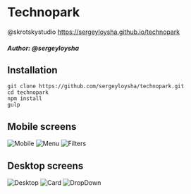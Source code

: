 # Technopark
@skrotskystudio https://sergeyloysha.github.io/technopark
##### Author: @sergeyloysha
## Installation
```
git clone https://github.com/sergeyloysha/technopark.git
cd technopark
npm install
gulp
```

## Mobile screens
![Mobile](https://raw.githubusercontent.com/sergeyloysha/technopark/master/screens/mobile.png)
![Menu](https://raw.githubusercontent.com/sergeyloysha/technopark/master/screens/mobile-menu.png)
![Filters](https://raw.githubusercontent.com/sergeyloysha/technopark/master/screens/mobile-filters.png)

## Desktop screens
![Desktop](https://raw.githubusercontent.com/sergeyloysha/technopark/master/screens/desktop.png)
![Card](https://raw.githubusercontent.com/sergeyloysha/technopark/master/screens/card.png)
![DropDown](https://raw.githubusercontent.com/sergeyloysha/technopark/master/screens/dropdown.png)
